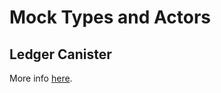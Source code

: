 # Mock Types and Actors

## Ledger Canister

More info [here](https://github.com/dfinity/ic/tree/c58c75a687621530b2635b22630e9562424fa3b3/rs/rosetta-api/ledger_canister).
